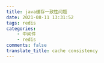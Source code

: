 ```yaml
---
title: java缓存一致性问题
date: 2021-08-11 13:31:52
tags: redis
categories:
    - 中间件
    - redis
comments: false
translate_title: cache consistency
---
```

